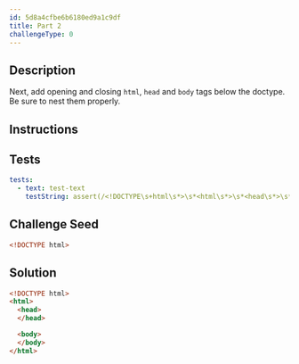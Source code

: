 ```yaml
---
id: 5d8a4cfbe6b6180ed9a1c9df
title: Part 2
challengeType: 0
---
```


## Description
<section id='description'>

Next, add opening and closing `html`, `head` and `body` tags below the doctype. Be sure to nest them properly.
</section>

## Instructions
<section id='instructions'>
</section>

## Tests
<section id='tests'>

```yml
tests:
  - text: test-text
    testString: assert(/<!DOCTYPE\s+html\s*>\s*<html\s*>\s*<head\s*>\s*<\/head\s*>\s*<body\s*>\s*<\/body\s*>\s*<\/html\s*>/gi.test(code));

```

</section>

## Challenge Seed
<section id='challengeSeed'>
<div id='html-seed'>

```html
<!DOCTYPE html>
```

</div>
</section>


## Solution
<section id='solution'>

```html
<!DOCTYPE html>
<html>
  <head>
  </head>

  <body>
  </body>
</html>
```

</section>
